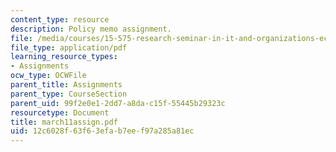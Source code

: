 ```yaml
---
content_type: resource
description: Policy memo assignment.
file: /media/courses/15-575-research-seminar-in-it-and-organizations-economic-perspectives-spring-2004/12c6028f63f63efab7eef97a285a81ec_march11assign.pdf
file_type: application/pdf
learning_resource_types:
- Assignments
ocw_type: OCWFile
parent_title: Assignments
parent_type: CourseSection
parent_uid: 99f2e0e1-2dd7-a8da-c15f-55445b29323c
resourcetype: Document
title: march11assign.pdf
uid: 12c6028f-63f6-3efa-b7ee-f97a285a81ec
---
```

